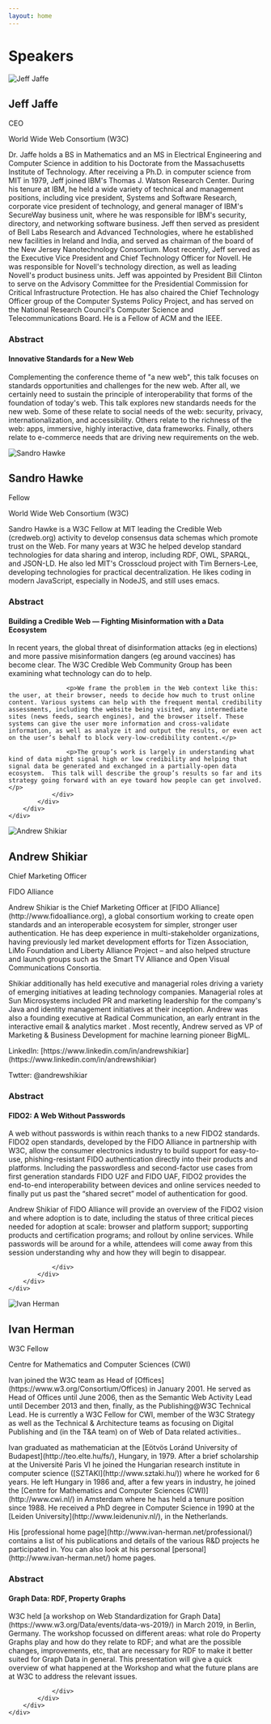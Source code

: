 ```yaml
---
layout: home
---
```


# Speakers

<section class="speaker" id="jeff">
	<div class="container-md">
		<div class="flex">
			<div class="col-1">
				<div class="profile-picture">
					<picture>
						<img alt="Jeff Jaffe" src="assets/images/Jeff-Jaffe.jpg">
					</picture>
				</div>
			</div>
			<div class="col-2">
				<div class="basic">
					<h2 class="name">Jeff Jaffe</h2>
					<p class="speaker-title">CEO</p>
					<p class="speaker-detail">World Wide Web Consortium (W3C)</p>
				</div>
				<div class="biography">
					<p>Dr. Jaffe holds a BS in Mathematics and an MS in Electrical Engineering and Computer Science in addition to his Doctorate from the Massachusetts Institute of Technology. After receiving a Ph.D. in computer science from MIT in 1979, Jeff joined IBM's Thomas J. Watson Research Center. During his tenure at IBM, he held a wide variety of technical and management positions, including vice president, Systems and Software Research, corporate vice president of technology, and general manager of IBM's SecureWay business unit, where he was responsible for IBM's security, directory, and networking software business. Jeff then served as president of Bell Labs Research and Advanced Technologies, where he established new facilities in Ireland and India, and served as chairman of the board of the New Jersey Nanotechnology Consortium. Most recently, Jeff served as the Executive Vice President and Chief Technology Officer for Novell. He was responsible for Novell's technology direction, as well as leading Novell's product business units. Jeff was appointed by President Bill Clinton to serve on the Advisory Committee for the Presidential Commission for Critical Infrastructure Protection. He has also chaired the Chief Technology Officer group of the Computer Systems Policy Project, and has served on the National Research Council's Computer Science and Telecommunications Board. He is a Fellow of ACM and the IEEE.</p>
				</div>
				<div class="speaker-abstract">
					<h3>Abstract</h3>
					<h4>Innovative Standards for a New Web</h4>
					<p>Complementing the conference theme of "a new web", this talk focuses on standards opportunities and challenges for the new web.  After all, we certainly need to sustain the principle of interoperability that forms of the foundation of today's web. This talk explores new standards needs for the new web.  Some of these relate to social needs of the web: security, privacy, internationalization, and accessibility.  Others relate to the richness of the web: apps, immersive, highly interactive, data frameworks.  Finally, others relate to e-commerce needs that are driving new requirements on the web.</p>
				</div>
			</div>
		</div>
	</div>
</section>

<section class="speaker" id="sandro">
	<div class="container-md">
		<div class="flex">
			<div class="col-1">
				<div class="profile-picture">
					<picture>
						<img alt="Sandro Hawke" src="assets/images/Sandro-Hawke.jpg">
					</picture>
				</div>
			</div>
			<div class="col-2">
				<div class="basic">
					<h2 class="name">Sandro Hawke</h2>
					<p class="speaker-title">Fellow</p>
					<p class="speaker-detail">World Wide Web Consortium (W3C)</p>
				</div>
				<div class="biography">
					<p>Sandro Hawke is a W3C Fellow at MIT leading the Credible Web (credweb.org) activity to develop consensus data schemas which promote trust on the Web. For many years at W3C he helped develop standard technologies for data sharing and interop, including RDF, OWL, SPARQL, and JSON-LD. He also led MIT's Crosscloud project with Tim Berners-Lee, developing technologies for practical decentralization. He likes coding in modern JavaScript, especially in NodeJS, and still uses emacs.
</p>
				</div>
				<div class="speaker-abstract">
					<h3>Abstract</h3>
					<h4>Building a Credible Web — Fighting Misinformation with a Data Ecosystem</h4>
					<p>In recent years, the global threat of disinformation attacks (eg in elections) and more passive misinformation dangers (eg around vaccines) has become clear. The W3C Credible Web Community Group has been examining what technology can do to help.</p>

					<p>We frame the problem in the Web context like this: the user, at their browser, needs to decide how much to trust online content. Various systems can help with the frequent mental credibility assessments, including the website being visited, any intermediate sites (news feeds, search engines), and the browser itself. These systems can give the user more information and cross-validate information, as well as analyze it and output the results, or even act on the user’s behalf to block very-low-credibility content.</p>

					<p>The group’s work is largely in understanding what kind of data might signal high or low credibility and helping that signal data be generated and exchanged in a partially-open data ecosystem.  This talk will describe the group’s results so far and its strategy going forward with an eye toward how people can get involved.</p>
				</div>
			</div>
		</div>
	</div>
</section>


<section class="speaker" id="andrew">
	<div class="container-md">
		<div class="flex">
			<div class="col-1">
				<div class="profile-picture">
					<picture>
						<img alt="Andrew Shikiar" src="assets/images/Andrew-Shikiar.jpg">
					</picture>
				</div>
			</div>
			<div class="col-2">
				<div class="basic">
					<h2 class="name">Andrew Shikiar</h2>
					<p class="speaker-title">Chief Marketing Officer</p>
					<p class="speaker-detail">FIDO Alliance</p>
				</div>
				<div class="biography">
					<p>Andrew Shikiar is the Chief Marketing Officer at [FIDO Alliance](http://www.fidoalliance.org), a global consortium working to create open standards and an interoperable ecosystem for simpler, stronger user authentication.  He has deep experience in multi-stakeholder organizations, having previously led market development efforts for Tizen Association, LiMo Foundation and Liberty Alliance Project – and also helped structure and launch groups such as the Smart TV Alliance and Open Visual Communications Consortia. </p>
					<p>Shikiar additionally has held executive and managerial roles driving a variety of emerging initiatives at leading technology companies. Managerial roles at Sun Microsystems included PR and marketing leadership for the company's Java and identity management initiatives at their inception. Andrew was also a founding executive at Radical Communication, an early entrant in the interactive email & analytics market . Most recently, Andrew served as VP of Marketing & Business Development for machine learning pioneer BigML.</p>
					<p>
						LinkedIn: [https://www.linkedin.com/in/andrewshikiar](https://www.linkedin.com/in/andrewshikiar)
					</p>
					<p>Twtter: @andrewshikiar</p>
				</div>
				<div class="speaker-abstract">
					<h3>Abstract</h3>
					<h4>FIDO2: A Web Without Passwords</h4>
					<p>A web without passwords is within reach thanks to a new FIDO2 standards. FIDO2 open standards, developed by the FIDO Alliance in partnership with W3C, allow the consumer electronics industry to build support for easy-to-use, phishing-resistant FIDO authentication directly into their products and platforms. Including the passwordless and second-factor use cases from first generation standards FIDO U2F and FIDO UAF, FIDO2 provides the end-to-end interoperability between devices and online services needed to finally put us past the “shared secret” model of authentication for good.</p>
					<p>Andrew Shikiar of FIDO Alliance will provide an overview of the FIDO2 vision and where adoption is to date, including the status of three critical pieces needed for adoption at scale: browser and platform support; supporting products and certification programs; and rollout by online services. While passwords will be around for a while, attendees will come away from this session understanding why and how they will begin to disappear.</p>

				</div>
			</div>
		</div>
	</div>
</section>


<section class="speaker" id="ivan">
	<div class="container-md">
		<div class="flex">
			<div class="col-1">
				<div class="profile-picture">
					<picture>
						<img alt="Ivan Herman" src="assets/images/Ivan-Herman.jpg">
					</picture>
				</div>
			</div>
			<div class="col-2">
				<div class="basic">
					<h2 class="name">Ivan Herman</h2>
					<p class="speaker-title">W3C Fellow</p>
					<p class="speaker-detail">Centre for Mathematics and Computer Sciences (CWI)</p>
				</div>
				<div class="biography">
					<p>Ivan joined the W3C team as Head of [Offices](https://www.w3.org/Consortium/Offices) in January 2001. He served as Head of Offices until June 2006, then as the Semantic Web Activity Lead until December 2013 and then, finally, as the Publishing@W3C Technical Lead. He is currently a W3C Fellow for CWI, member of the W3C Strategy as well as the Technical & Architecture teams as focusing on Digital Publishing and (in the T&A team) on of Web of Data related activities.. </p>
					<p>Ivan graduated as mathematician at the [Eötvös Loránd University of Budapest](http://teo.elte.hu/fs/), Hungary, in 1979. After a brief scholarship at the Université Paris VI he joined the Hungarian research institute in computer science ([SZTAKI](http://www.sztaki.hu/)) where he worked for 6 years. He left Hungary in 1986 and, after a few years in industry, he joined the [Centre for Mathematics and Computer Sciences (CWI)](http://www.cwi.nl/) in Amsterdam where he has held a tenure position since 1988. He received a PhD degree in Computer Science in 1990 at the [Leiden University](http://www.leidenuniv.nl/), in the Netherlands.</p>
					<p>His [professional home page](http://www.ivan-herman.net/professional/) contains a list of his publications and details of the various R&D projects he participated in. You can also look at his personal [personal](http://www.ivan-herman.net/) home pages.
					</p>
				</div>
				<div class="speaker-abstract">
					<h3>Abstract</h3>
					<h4>Graph Data: RDF, Property Graphs</h4>
					<p>W3C held [a workshop on Web Standardization for Graph Data](https://www.w3.org/Data/events/data-ws-2019/) in March 2019, in Berlin, Germany. The workshop focussed on different areas: what role do Property Graphs play and how do they relate to RDF;  and what are the possible changes, improvements, etc, that are necessary for RDF  to make it better suited for Graph Data in general. This presentation will give a quick overview of what happened at the Workshop and what the future plans are at W3C to address the relevant issues.</p>

				</div>
			</div>
		</div>
	</div>
</section>
